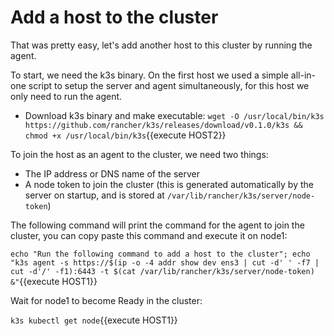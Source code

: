 # Add a host to the cluster

That was pretty easy, let's add another host to this cluster by running the agent.

To start, we need the k3s binary. On the first host we used a simple all-in-one script to setup the server and agent simultaneously, for this host we only need to run the agent.

* Download k3s binary and make executable: `wget -O /usr/local/bin/k3s https://github.com/rancher/k3s/releases/download/v0.1.0/k3s && chmod +x /usr/local/bin/k3s`{{execute HOST2}}

To join the host as an agent to the cluster, we need two things:

* The IP address or DNS name of the server
* A node token to join the cluster (this is generated automatically by the server on startup, and is stored at `/var/lib/rancher/k3s/server/node-token`)

The following command will print the command for the agent to join the cluster, you can copy paste this command and execute it on node1:

`echo "Run the following command to add a host to the cluster"; echo "k3s agent -s https://$(ip -o -4 addr show dev ens3 | cut -d' ' -f7 | cut -d'/' -f1):6443 -t $(cat /var/lib/rancher/k3s/server/node-token) &"`{{execute HOST1}}

Wait for node1 to become Ready in the cluster:

`k3s kubectl get node`{{execute HOST1}}
